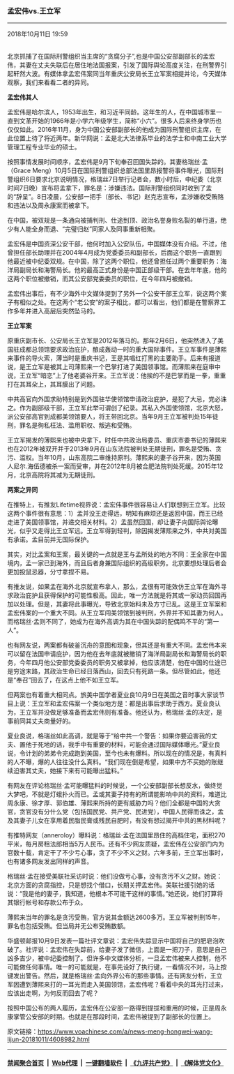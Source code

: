 ### 孟宏伟vs.王立军
------------------------

<div class="published">
 <span class="date" title="中国时间">
  <time datetime="2018-10-11T19:59:29+08:00">
   2018年10月11日 19:59
  </time>
 </span>
</div>
<br/>
<div class="wsw">
 <p>
  北京抓捕了在国际刑警组织当主席的“贪腐分子”,也是中国公安部副部长的孟宏伟，其妻在丈夫失联后在居住地法国报案，引发了国际舆论高度关注，在刑警界引起轩然大波。有媒体拿孟宏伟案同当年重庆公安局长王立军案相提并论，今天媒体观察，我们来看看二者的异同。
 </p>
 <p>
  <strong>
   孟宏伟其人
  </strong>
 </p>
 <p>
  孟宏伟是哈尔滨人，1953年出生，和习近平同龄。这年生的人，在中国城市里一直到文革开始的1966年是小学六年级学生，简称“小六”。很多人后来终身学历也仅仅如此。2016年11月，身为中国公安部副部长的他成为国际刑警组织主席，在此位置上待了将近两年。新华网说：孟是北大法律系毕业的法学士和中南工业大学管理工程专业毕业的硕士。
 </p>
 <p>
  按照事情发展时间顺序，孟宏伟是9月下旬奉召回国失踪的。其妻格瑞丝·孟（Grace Meng）10月5日在国际刑警组织总部法国里昂报警将事件曝光，国际刑警组织6日要求北京说明情况，格瑞丝7日举行记者会，数小时后，中纪委（北京时间7日晚）宣布将孟拿下，罪名是：涉嫌违法。国际刑警组织同时收到了孟的“辞呈”。8日凌晨，公安部一把手（部长、书记）赵克志宣布，孟涉嫌收受贿赂和违法以及周永康案而被拿下。
 </p>
 <p>
  在中国，被双规是一条通向被捕判刑、仕途到顶、政治名誉身败名裂的单行道，绝少有人能全身而退、“完璧归赵”同家人及同事重新相聚。
 </p>
 <p>
  孟宏伟是中国资深公安干部，他何时加入公安队伍，中国媒体没有介绍。不过，他曾担任部长助理并在2004年4月成为党委委员和副部长，后面这个职务一直跟到他最近被中纪委双规。在中国，除了这两个职位，他还曾担任过两个重要职务：海洋局副局长和海警局长。他的最高正式身份是中国正部级干部。在去年年底，他的这两个职位被撤销，而其公安部党委委员的职位，在今年四月被撤销。
 </p>
 <p>
  孟宏伟出事后，有不少海外中文媒体提到了另外一个公安干部王立军，说这两个案子有相似之处。在这两个“老公安”的案子相比，都可以看出，他们都是在警察界工作多年并进入高层后突然坠马的。
 </p>
 <p>
  <strong>
   王立军案
  </strong>
 </p>
 <p>
  原重庆副市长、公安局长王立军是2012年落马的。那年2月6日，他突然进入了美国驻成都总领馆要求政治庇护，酿成轰动一时的重大国际事件。王立军事件是薄熙来事件的导火索，薄当时是重庆书记，王是其唱红打黑的主要助手。后来有报道说，是王立军是被其上司薄熙来一个巴掌打进了美国领事馆。而薄熙来在庭审中说，王立军“暗恋”上了他老婆谷开来。王立军说：他挨的不是巴掌而是一拳，重重打在其耳朵上，其耳膜出了问题。
 </p>
 <p>
  中共高官向外国求助特别是到外国驻华使领馆申请政治庇护，是犯了大忌，党必诛之。作为副部级干部，王立军此举可谓创了纪录。其私入外国使领馆，北京大怒，派公安部高官到成都美领馆要人，将王带回北京。当年9月王立军被判处15年徒刑，罪名是徇私枉法、滥用职权、叛逃和受贿。
 </p>
 <p>
  王立军揭发的薄熙来也被中央拿下。时任中共政治局委员、重庆市委书记的薄熙来也在2012年被双开并于2013年9月在山东法院被判处无期徒刑，罪名是受贿、贪污、滥权。当年10月，山东高院二审维持原判。薄熙来的妻子谷开来，因为英国人尼尔.海伍德被杀一案而受审，并在2012年8月被合肥法院判处死缓。2015年12月，北京高院将其减为无期徒刑。
 </p>
 <p>
  <strong>
   两案之异同
  </strong>
 </p>
 <p>
  在推特上，有推友Lifetime视界说：孟宏伟事件很容易让人们联想到王立军。比较这两个事件很有意思：1）孟并没王走得远，明知有麻烦还是返回中国，而王已经走进了美国领事馆，并递交相关材料。2）孟虽然回国，却让妻子向国际舆论曝光，似乎又走得比王立军远。王立军得到轻判，除因揭发薄熙来之外，中共对美国有承诺。孟目前并无国际保护。
 </p>
 <p>
  其实，对比孟案和王案，最关键的一点就是王与孟所处的地方不同：王全家在中国境内，孟一家已到海外，而且后者身兼国际组织的高级职务。北京要想处理后者会更加投鼠忌器，分寸拿捏不易。
 </p>
 <p>
  有推友说，如果孟在海外北京就宣布拿人，那么，孟很有可能效仿王立军在海外寻求政治庇护且获得保护的可能性极高。因此，唯一方法就是将其或一家动员回国再加以处理。但是，其妻将此事曝光，导致北京始料未及方寸已乱。这是王立军案和孟宏伟案的一个重大不同。从王立军闯美领馆到被判刑，外界并不知其妻为何人。而格瑞丝·孟则不同了，她成为在海外高调为其在中国失踪的配偶鸣不平的“第一人”。
 </p>
 <p>
  也有网友说，两案都有破釜沉舟的意图和现象，但其还是有重大不同。孟宏伟本来可以留在法国申请庇护，因为他在去年底就被撤销了海洋局副局长和海警局长的职务，今年四月他公安部党委委员的职务又被拿掉，他应该清楚，他在中国的仕途已是穷途末路，其政治生命已经日落西山，回去只有死路一条。但尽管如此，他还是“奉召”回去了，在这点上他不如王立军。
 </p>
 <p>
  但两案也有着重大相同点。旅美中国学者夏业良10月9日在美国之音时事大家谈节目上说：王立军和孟宏伟案一个类似地方是：都是出事后求助于西方。夏业良认为，王立军并没做足够准备而孟宏伟则有准备。他还认为，格瑞丝·孟的决定，是事前同其丈夫商量好的。
 </p>
 <p>
  夏业良说，格瑞丝如此高调，就是等于“给中共一个警告：如果你要迫害我的丈夫、置他于死地的话，我手中有重要的材料，可能会通过国际媒体曝光。”夏业良说，令计划的弟弟令完成跑到美国，至今也未有爆料。所以现在的情况是，有真料的人不曝，爆的人往往没什么真料。“我们现在倒是希望，如果中方不买她的账继续迫害其丈夫，她接下来有可能曝出猛料。”
 </p>
 <p>
  有网友在评论格瑞丝·孟可能曝猛料的时候说，一个公安部副部长想反水，做终觉大梦吧，不就是灯蛾扑火而已。孟或其妻子持有的所谓能影响中共的资料，难道比周永康、徐才厚、郭伯雄、薄熙来所持的更有威胁力吗？他们全都是中国的大贪官，贪官没有分什么党（包括国民党、共产党、民进党），中国人民得而诛之，孟及其妻子儿女在享用着民脂民膏或残民自肥时，有没有想过揭开中共的黑材料呢？
 </p>
 <p>
  有推特网友（anneroloy）曝料说：格瑞丝·孟在法国里昂住的高档住宅，面积270平米，每月房租法郎相当5万人民币。还有不少网友质疑，孟宏伟在公安部门内为官数十载，肯定干了不少亏心事，贪了不少不义之财。六年多前，王立军出事时，也有诸多网友发出同样的声音。
 </p>
 <p>
  格瑞丝·孟在接受美联社采访时说：他们没做亏心事，没有贪污不义之财。她说：北京方面的贪腐指控，只是想找个借口，长期关押孟宏伟。美联社援引她的话说：“我是他的妻子，我知道，他根本不可能干这样的事情。”她还说，她们打算将其银行帐号和存款公布于众。
 </p>
 <p>
  薄熙来当年的罪名是贪污受贿，官方说其金额达2600多万。王立军被判刑15年，罪名也包括受贿。但当局并无公布受贿数额。
 </p>
 <p>
  华盛顿邮报10月9日发表一篇社评文章说：孟宏伟失踪显示中国将自己的肥皂泡吹破了。社评说：孟宏伟在失踪前，给妻子发了微信，上面是一把刀子，意思是自己凶多吉少，被中纪委控制了。但许多中文媒体分析，一旦孟宏伟被来人控制，他不可能做任何事情。唯一的可能就是，在事先设好了执行键，一看情况不对，马上按键发出警告。然后，就是格瑞丝·孟向外界公布的那些事情。还有网友分析，王立军因遭到薄熙来打的一耳光而走入美国领馆，孟宏伟呢？看着中央的耳光打过来，应该出走啊，为何反而回去了呢？
 </p>
 <p>
  按照中国公布的两人履历，孟宏伟在公安部一路得到提拔和重用的时候，正是周永康掌管公安部的时期。也就是在那段时间，孟宏伟被提到了副部长的位置上。
 </p>
</div>

原文链接：https://www.voachinese.com/a/news-meng-hongwei-wang-lijun-20181011/4608982.html


------------------------
#### [禁闻聚合首页](https://github.com/gfw-breaker/banned-news/blob/master/README.md) &nbsp;|&nbsp; [Web代理](https://github.com/gfw-breaker/open-proxy/blob/master/README.md) &nbsp;|&nbsp;  [一键翻墙软件](https://github.com/gfw-breaker/nogfw/blob/master/README.md) &nbsp;|&nbsp; [《九评共产党》](https://github.com/gfw-breaker/9ping.md/blob/master/README.md#九评之一评共产党是什么) &nbsp;|&nbsp; [《解体党文化》](https://github.com/gfw-breaker/jtdwh.md/blob/master/README.md#绪论)